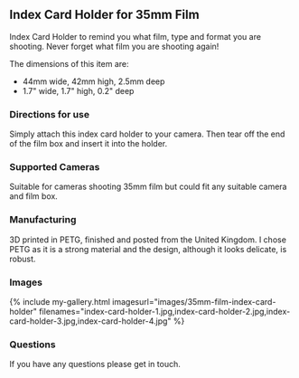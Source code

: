 ## Index Card Holder for 35mm Film
Index Card Holder to remind you what film, type and format you are shooting. Never forget what film you are shooting again!

The dimensions of this item are:
- 44mm wide, 42mm high, 2.5mm deep
- 1.7" wide, 1.7" high, 0.2" deep

### Directions for use
Simply attach this index card holder to your camera. Then tear off the end of the film box and insert it into the holder.

### Supported Cameras
Suitable for cameras shooting 35mm film but could fit any suitable camera and film box.

### Manufacturing
3D printed in PETG, finished and posted from the United Kingdom. I chose PETG as it is a strong material and the design, although it looks delicate, is robust.

### Images
{% include my-gallery.html imagesurl="images/35mm-film-index-card-holder"
   filenames="index-card-holder-1.jpg,index-card-holder-2.jpg,index-card-holder-3.jpg,index-card-holder-4.jpg" %}

### Questions
If you have any questions please get in touch.
